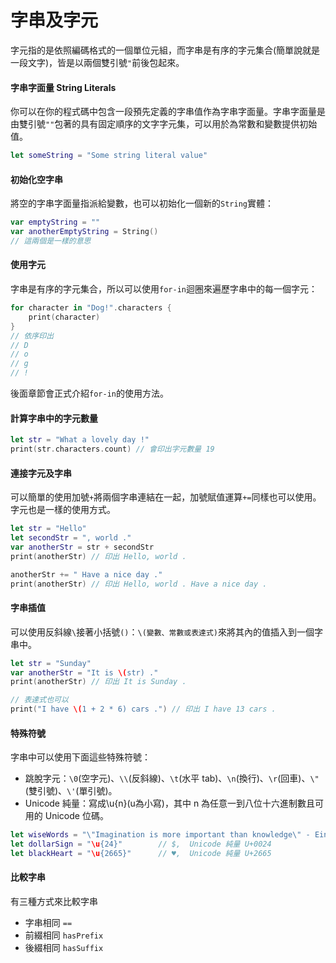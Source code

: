 # 字串及字元

字元指的是依照編碼格式的一個單位元組，而字串是有序的字元集合(簡單說就是一段文字)，皆是以兩個雙引號`"`前後包起來。

#### 字串字面量 String Literals

你可以在你的程式碼中包含一段預先定義的字串值作為字串字面量。字串字面量是由雙引號`""`包著的具有固定順序的文字字元集，可以用於為常數和變數提供初始值。

```swift
let someString = "Some string literal value"

```

#### 初始化空字串

將空的字串字面量指派給變數，也可以初始化一個新的`String`實體：

```swift
var emptyString = ""
var anotherEmptyString = String()
// 這兩個是一樣的意思

```

#### 使用字元

字串是有序的字元集合，所以可以使用`for-in`迴圈來遍歷字串中的每一個字元：

```swift
for character in "Dog!".characters {
    print(character)
}
// 依序印出
// D
// o
// g
// !

```

後面章節會正式介紹`for-in`的使用方法。

#### 計算字串中的字元數量

```swift
let str = "What a lovely day !"
print(str.characters.count) // 會印出字元數量 19

```

#### 連接字元及字串

可以簡單的使用加號`+`將兩個字串連結在一起，加號賦值運算`+=`同樣也可以使用。字元也是一樣的使用方式。

```swift
let str = "Hello"
let secondStr = ", world ."
var anotherStr = str + secondStr
print(anotherStr) // 印出 Hello, world .

anotherStr += " Have a nice day ."
print(anotherStr) // 印出 Hello, world . Have a nice day .

```

#### 字串插值

可以使用反斜線`\`接著小括號`()`：`\(變數、常數或表達式)`來將其內的值插入到一個字串中。

```swift
let str = "Sunday"
var anotherStr = "It is \(str) ."
print(anotherStr) // 印出 It is Sunday .

// 表達式也可以
print("I have \(1 + 2 * 6) cars .") // 印出 I have 13 cars .

```

#### 特殊符號

字串中可以使用下面這些特殊符號：

- 跳脫字元：`\0`(空字元)、`\\`(反斜線)、`\t`(水平 tab)、`\n`(換行)、`\r`(回車)、`\"`(雙引號)、`\'`(單引號)。
- Unicode 純量：寫成\u{n}(u為小寫)，其中 n 為任意一到八位十六進制數且可用的 Unicode 位碼。

```swift
let wiseWords = "\"Imagination is more important than knowledge\" - Einstein" // 印出 "Imagination is more important than knowledge" - Einstein
let dollarSign = "\u{24}"        // $,  Unicode 純量 U+0024
let blackHeart = "\u{2665}"      // ♥,  Unicode 純量 U+2665

```

#### 比較字串

有三種方式來比較字串

- 字串相同 `==`
- 前綴相同 `hasPrefix`
- 後綴相同 `hasSuffix`

```swift

```






